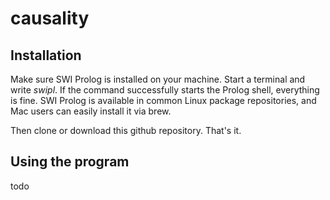 # causality

## Installation

Make sure SWI Prolog is installed on your machine. Start a terminal and write _swipl_. If the command successfully starts the Prolog shell, everything is fine. SWI Prolog is available in common Linux package repositories, and Mac users can easily install it via brew. 

Then clone or download this github repository. That's it.

## Using the program

todo
